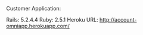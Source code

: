 Customer Application:

 Rails: 5.2.4.4
 Ruby: 2.5.1
 Heroku URL: http://account-omniapp.herokuapp.com/
 